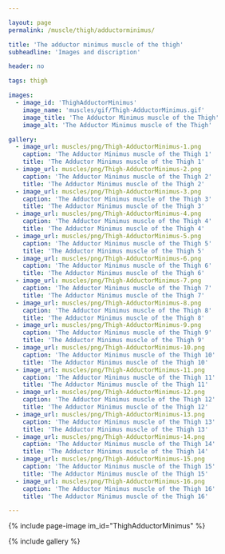 ```yaml
---

layout: page
permalink: /muscle/thigh/adductorminimus/

title: 'The adductor minimus muscle of the thigh'
subheadline: 'Images and discription'

header: no

tags: thigh

images:
  - image_id: 'ThighAdductorMinimus'
    image_name: 'muscles/gif/Thigh-AdductorMinimus.gif'
    image_title: 'The Adductor Minimus muscle of the Thigh'
    image_alt: 'The Adductor Minimus muscle of the Thigh' 

gallery:
  - image_url: muscles/png/Thigh-AdductorMinimus-1.png
    caption: 'The Adductor Minimus muscle of the Thigh 1'
    title: 'The Adductor Minimus muscle of the Thigh 1'
  - image_url: muscles/png/Thigh-AdductorMinimus-2.png
    caption: 'The Adductor Minimus muscle of the Thigh 2'
    title: 'The Adductor Minimus muscle of the Thigh 2'
  - image_url: muscles/png/Thigh-AdductorMinimus-3.png
    caption: 'The Adductor Minimus muscle of the Thigh 3'
    title: 'The Adductor Minimus muscle of the Thigh 3'
  - image_url: muscles/png/Thigh-AdductorMinimus-4.png
    caption: 'The Adductor Minimus muscle of the Thigh 4'
    title: 'The Adductor Minimus muscle of the Thigh 4'
  - image_url: muscles/png/Thigh-AdductorMinimus-5.png
    caption: 'The Adductor Minimus muscle of the Thigh 5'
    title: 'The Adductor Minimus muscle of the Thigh 5'
  - image_url: muscles/png/Thigh-AdductorMinimus-6.png
    caption: 'The Adductor Minimus muscle of the Thigh 6'
    title: 'The Adductor Minimus muscle of the Thigh 6'
  - image_url: muscles/png/Thigh-AdductorMinimus-7.png
    caption: 'The Adductor Minimus muscle of the Thigh 7'
    title: 'The Adductor Minimus muscle of the Thigh 7'
  - image_url: muscles/png/Thigh-AdductorMinimus-8.png
    caption: 'The Adductor Minimus muscle of the Thigh 8'
    title: 'The Adductor Minimus muscle of the Thigh 8'
  - image_url: muscles/png/Thigh-AdductorMinimus-9.png
    caption: 'The Adductor Minimus muscle of the Thigh 9'
    title: 'The Adductor Minimus muscle of the Thigh 9'
  - image_url: muscles/png/Thigh-AdductorMinimus-10.png
    caption: 'The Adductor Minimus muscle of the Thigh 10'
    title: 'The Adductor Minimus muscle of the Thigh 10'
  - image_url: muscles/png/Thigh-AdductorMinimus-11.png
    caption: 'The Adductor Minimus muscle of the Thigh 11'
    title: 'The Adductor Minimus muscle of the Thigh 11'
  - image_url: muscles/png/Thigh-AdductorMinimus-12.png
    caption: 'The Adductor Minimus muscle of the Thigh 12'
    title: 'The Adductor Minimus muscle of the Thigh 12'
  - image_url: muscles/png/Thigh-AdductorMinimus-13.png
    caption: 'The Adductor Minimus muscle of the Thigh 13'
    title: 'The Adductor Minimus muscle of the Thigh 13'
  - image_url: muscles/png/Thigh-AdductorMinimus-14.png
    caption: 'The Adductor Minimus muscle of the Thigh 14'
    title: 'The Adductor Minimus muscle of the Thigh 14'
  - image_url: muscles/png/Thigh-AdductorMinimus-15.png
    caption: 'The Adductor Minimus muscle of the Thigh 15'
    title: 'The Adductor Minimus muscle of the Thigh 15'
  - image_url: muscles/png/Thigh-AdductorMinimus-16.png
    caption: 'The Adductor Minimus muscle of the Thigh 16'
    title: 'The Adductor Minimus muscle of the Thigh 16'

---
```


{% include page-image im_id="ThighAdductorMinimus" %}

{% include gallery %}